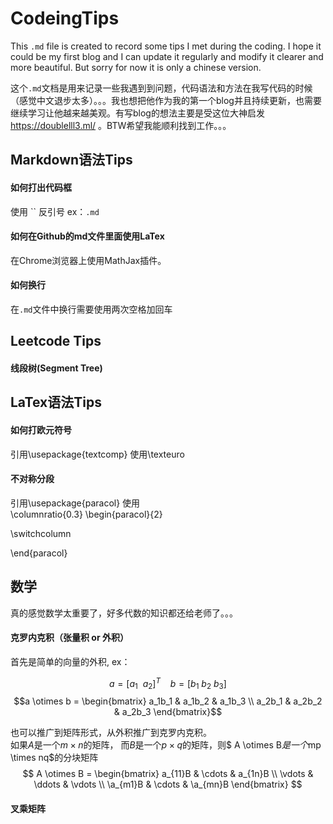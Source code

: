 # CodeingTips
This `.md` file is created to record some tips I met during the coding. I hope it could be my first blog and I can update it regularly and modify it clearer and more beautiful. But sorry for now it is only a chinese version.

这个`.md`文档是用来记录一些我遇到到问题，代码语法和方法在我写代码的时候（感觉中文退步太多）。。。我也想把他作为我的第一个blog并且持续更新，也需要继续学习让他越来越美观。有写blog的想法主要是受这位大神启发 https://doublelll3.ml/ 。BTW希望我能顺利找到工作。。。

## Markdown语法Tips
#### 如何打出代码框
使用 `` 反引号 ex：`.md`

#### 如何在Github的md文件里面使用LaTex
在Chrome浏览器上使用MathJax插件。

#### 如何换行
在`.md`文件中换行需要使用两次空格加回车
## Leetcode Tips
#### 线段树(Segment Tree)

## LaTex语法Tips
#### 如何打欧元符号
引用\usepackage{textcomp} 使用\texteuro

#### 不对称分段
引用\usepackage{paracol} 使用  
\columnratio{0.3}
\begin{paracol}{2}

\switchcolumn

\end{paracol}


## 数学
真的感觉数学太重要了，好多代数的知识都还给老师了。。。
#### 克罗内克积（张量积 or 外积）
首先是简单的向量的外积, ex：

$$ a = [a_1\ \  a_2]^T \ \ \ \ b = [b_1\  b_2 \ b_3] $$
$$a \otimes b = \begin{bmatrix} a_1b_1 & a_1b_2 & a_1b_3 \\ 
a_2b_1 & a_2b_2 & a_2b_3 \end{bmatrix}$$


也可以推广到矩阵形式，从外积推广到克罗内克积。  
如果$A$是一个$m \times n$的矩阵， 而$B$是一个$p \times q$的矩阵，则$ A \otimes B$是一个$mp \times nq$的分块矩阵
$$ A \otimes B = \begin{bmatrix} a_{11}B & \cdots & a_{1n}B \\ 
\vdots & \ddots & \vdots \\
\a_{m1}B & \cdots & \a_{mn}B \end{bmatrix} $$
#### 叉乘矩阵
